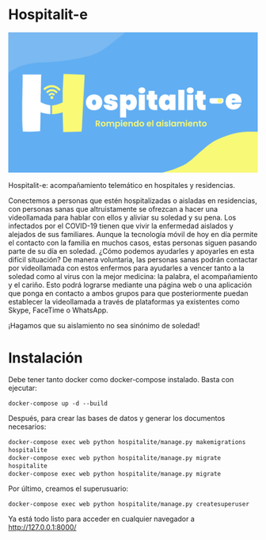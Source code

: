 # Hospitalit-e

![logo](./hospitalite/hospitalite/static/img/branding/headerWifi.png)

Hospitalit-e: acompañamiento telemático en hospitales y residencias.

Conectemos a personas que estén hospitalizadas o aisladas en residencias, con personas sanas que altruistamente se ofrezcan a hacer una videollamada para hablar con ellos y aliviar su soledad y su pena. Los infectados por el COVID-19 tienen que vivir la enfermedad aislados y alejados de sus familiares. Aunque la tecnología móvil de hoy en día permite el contacto con la familia en muchos casos, estas personas siguen pasando parte de su día en soledad. ¿Cómo podemos ayudarles y apoyarles en esta difícil situación? De manera voluntaria, las personas sanas podrán contactar por videollamada con estos enfermos para ayudarles a vencer tanto a la soledad como al virus con la mejor medicina: la palabra, el acompañamiento y el cariño. Esto podrá lograrse mediante una página web o una aplicación que ponga en contacto a ambos grupos para que posteriormente puedan establecer la videollamada a través de plataformas ya existentes como Skype, FaceTime o WhatsApp.  

¡Hagamos que su aislamiento no sea sinónimo de soledad!

# Instalación
Debe tener tanto docker como docker-compose instalado. Basta con ejecutar:

```
docker-compose up -d --build
```

Después, para crear las bases de datos y generar los documentos necesarios:
```
docker-compose exec web python hospitalite/manage.py makemigrations hospitalite
docker-compose exec web python hospitalite/manage.py migrate hospitalite
docker-compose exec web python hospitalite/manage.py migrate
```

Por último, creamos el superusuario:

```
docker-compose exec web python hospitalite/manage.py createsuperuser
```

Ya está todo listo para acceder en cualquier navegador a http://127.0.0.1:8000/